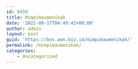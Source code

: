 ```yaml
---
id: 8458
title: Mimpimaumenikah
date: '2022-09-17T04:49:42+00:00'
author: admin
layout: post
guid: 'https://bos.awn.biz.id/mimpimaumenikah/'
permalink: /mimpimaumenikah/
categories:
    - Uncategorized
---
```


